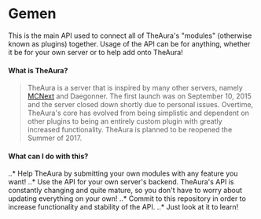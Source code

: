# Gemen
This is the main API used to connect all of TheAura's "modules" (otherwise known as plugins) together. Usage of the API can be for anything, whether it be for your own server or to help add onto TheAura!

#### What is TheAura?
> TheAura is a server that is inspired by many other servers, namely [MCNext](https://www.reddit.com/r/MCNext/ "MCNext subreddit") and Daegonner. The first launch was on September 10, 2015 and the server closed down shortly due to personal issues. Overtime, TheAura's core has evolved from being simplistic and dependent on other plugins to being an entirely custom plugin with greatly increased functionality. TheAura is planned to be reopened the Summer of 2017.

#### What can I do with this?
..* Help TheAura by submitting your own modules with any feature you want!
..* Use the API for your own server's backend. TheAura's API is constantly changing and quite mature, so you don't have to worry about updating everything on your own!
..* Commit to this repository in order to increase functionality and stability of the API.
..* Just look at it to learn!
